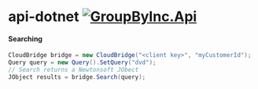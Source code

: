 # api-dotnet [![GroupByInc.Api](https://img.shields.io/nuget/v/GroupByInc.Api.svg)](https://www.nuget.org/packages/GroupByInc.Api) 




#### Searching

```csharp
CloudBridge bridge = new CloudBridge("<client key>", "myCustomerId");
Query query = new Query().SetQuery("dvd");
// Search returns a Newtonsoft JObect
JObject results = bridge.Search(query);
```